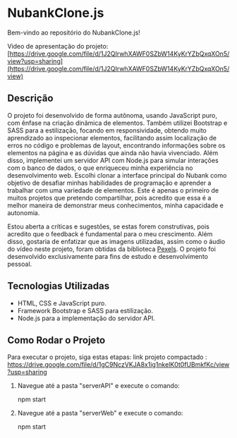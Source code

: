 
# NubankClone.js

Bem-vindo ao repositório do NubankClone.js!

Video de apresentação do projeto: [https://drive.google.com/file/d/1J2QIrwhXAWF0SZbW14KyKrYZbQxqXOn5/view?usp=sharing](https://drive.google.com/file/d/1J2QIrwhXAWF0SZbW14KyKrYZbQxqXOn5/view)
## Descrição

O projeto foi desenvolvido de forma autônoma, usando JavaScript puro, com ênfase na criação dinâmica de elementos. Também utilizei Bootstrap e SASS para a estilização, focando em responsividade,  obtendo muito aprendizado ao inspecionar elementos, facilitando assim localização de erros no código e problemas de layout, encontrando informações sobre os elementos na página e as dúvidas que ainda não havia vivenciado.
 Além disso, implementei um servidor API com Node.js para simular interações com o banco de dados,  o que enriqueceu minha experiência no desenvolvimento web. Escolhi clonar a interface principal do Nubank como  objetivo de desafiar minhas habilidades de programação e aprender a trabalhar com uma variedade de elementos. Este é apenas o primeiro de muitos projetos que pretendo compartilhar, pois acredito que essa é a melhor maneira de demonstrar meus conhecimentos, minha capacidade e autonomia.

Estou aberta a críticas e sugestões, se estas forem construtivas, pois acredito que o feedback é fundamental para o meu crescimento.
Além disso, gostaria de enfatizar que as imagens utilizadas, assim como o áudio do vídeo neste projeto, foram obtidas da biblioteca [Pexels](https://www.pexels.com/pt-br). O projeto foi desenvolvido exclusivamente para fins de estudo e desenvolvimento pessoal.


## Tecnologias Utilizadas

- HTML, CSS e JavaScript puro.
- Framework Bootstrap e SASS para estilização.
- Node.js para a implementação do servidor API.

## Como Rodar o Projeto

Para executar o projeto, siga estas etapas:
link projeto compactado : https://drive.google.com/file/d/1gC9NczVKJA8x1ig1nkelK0t0fUBmkfKc/view?usp=sharing

1. Navegue até a pasta "serverAPI" e execute o comando:

   npm start

2. Navegue até a pasta "serverWeb" e execute o comando:

   npm start
